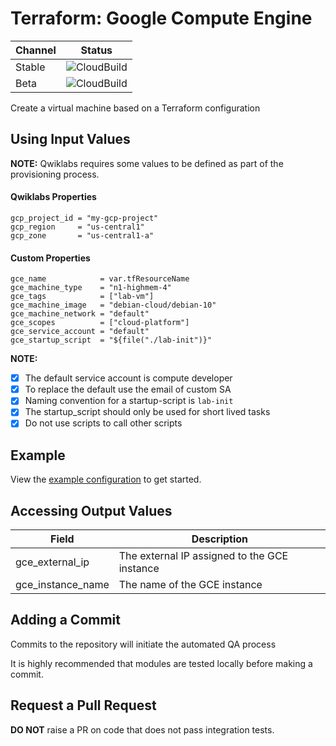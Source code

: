 # Terraform: Google Compute Engine

| Channel | Status |
|---------|--------|
| Stable  | ![CloudBuild](https://badger-kjyo252taq-uc.a.run.app/build/status?project=qwiklabs-resources&id=2585d58a-918e-4bf1-b4de-e1c3a2ed949c) |
| Beta    | ![CloudBuild](https://badger-kjyo252taq-uc.a.run.app/build/status?project=qwiklabs-resources&id=878a4ae2-099c-4458-a575-f0be99a621aa) |

Create a virtual machine based on a Terraform configuration

## Using Input Values

__NOTE:__ Qwiklabs requires some values to be defined as part of the provisioning process.

#### Qwiklabs Properties
```
gcp_project_id = "my-gcp-project"
gcp_region     = "us-central1"
gcp_zone       = "us-central1-a"
```

#### Custom Properties
```
gce_name            = var.tfResourceName
gce_machine_type    = "n1-highmem-4"
gce_tags            = ["lab-vm"]
gce_machine_image   = "debian-cloud/debian-10"
gce_machine_network = "default"
gce_scopes          = ["cloud-platform"]
gce_service_account = "default"
gce_startup_script  = "${file("./lab-init")}"
```
__NOTE:__
- [x] The default service account is compute developer
- [x] To replace the default use the email of custom SA
- [x] Naming convention for a startup-script is `lab-init`
- [x] The startup_script should only be used for short lived tasks
- [x] Do not use scripts to call other scripts

## Example

View the [example configuration](https://github.com/CloudVLab/terraform-lab-foundation/tree/main/basics/gce_instance/example) to get started.

## Accessing Output Values

| Field | Description |
|-------|-------------|
| gce_external_ip | The external IP assigned to the GCE instance |
| gce_instance_name | The name of the GCE instance |

## Adding a Commit

Commits to the repository will initiate the automated QA process

It is highly recommended that modules are tested locally before making a commit.

## Request a Pull Request

__DO NOT__ raise a PR on code that does not pass integration tests.
